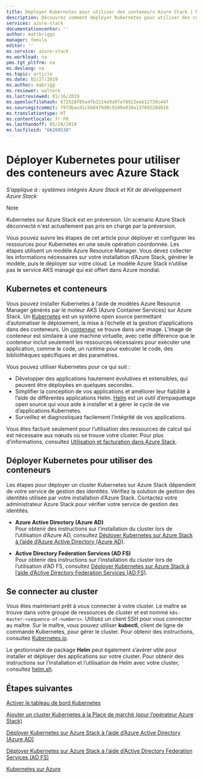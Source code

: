 ```yaml
---
title: Déployer Kubernetes pour utiliser des conteneurs Azure Stack | Microsoft Docs
description: Découvrez comment déployer Kubernetes pour utiliser des conteneurs avec Azure Stack.
services: azure-stack
documentationcenter: ''
author: mattbriggs
manager: femila
editor: ''
ms.service: azure-stack
ms.workload: na
pms.tgt_pltfrm: na
ms.devlang: na
ms.topic: article
ms.date: 02/27/2019
ms.author: mabrigg
ms.reviewer: waltero
ms.lastreviewed: 01/16/2019
ms.openlocfilehash: 672528f05a4fb3214e9a97e78922eeb12739c44f
ms.sourcegitcommit: 797dbacd1c6b8479d8c9189a939a13709228d816
ms.translationtype: HT
ms.contentlocale: fr-FR
ms.lasthandoff: 05/28/2019
ms.locfileid: "66269538"
---
```

# <a name="deploy-kubernetes-to-use-containers-with-azure-stack"></a>Déployer Kubernetes pour utiliser des conteneurs avec Azure Stack

*S’applique à : systèmes intégrés Azure Stack et Kit de développement Azure Stack*

> [!Note]  
> Kubernetes sur Azure Stack est en préversion. Un scénario Azure Stack déconnecté n'est actuellement pas pris en charge par la préversion.

Vous pouvez suivre les étapes de cet article pour déployer et configurer les ressources pour Kubernetes en une seule opération coordonnée. Les étapes utilisent un modèle Azure Resource Manager. Vous devez collecter les informations nécessaires sur votre installation d’Azure Stack, générer le modèle, puis le déployer sur votre cloud. Le modèle Azure Stack n’utilise pas le service AKS managé qui est offert dans Azure mondial.

## <a name="kubernetes-and-containers"></a>Kubernetes et conteneurs

Vous pouvez installer Kubernetes à l’aide de modèles Azure Resource Manager générés par le moteur AKS (Azure Container Services) sur Azure Stack. Un [Kubernetes](https://kubernetes.io) est un système open source permettant d’automatiser le déploiement, la mise à l’échelle et la gestion d’applications dans des conteneurs. Un [conteneur](https://www.docker.com/what-container) se trouve dans une image. L’image de conteneur est similaire à une machine virtuelle, avec cette différence que le conteneur inclut seulement les ressources nécessaires pour exécuter une application, comme le code, un runtime pour exécuter le code, des bibliothèques spécifiques et des paramètres.

Vous pouvez utiliser Kubernetes pour ce qui suit :

- Développer des applications hautement évolutives et extensibles, qui peuvent être déployées en quelques secondes. 
- Simplifier la conception de vos applications et améliorer leur fiabilité à l’aide de différentes applications Helm. [Helm](https://github.com/kubernetes/helm) est un outil d’empaquetage open source qui vous aide à installer et à gérer le cycle de vie d’applications Kubernetes.
- Surveillez et diagnostiquez facilement l’intégrité de vos applications.

Vous êtes facturé seulement pour l’utilisation des ressources de calcul qui est nécessaire aux nœuds où se trouve votre cluster. Pour plus d’informations, consultez [Utilisation et facturation dans Azure Stack](../operator/azure-stack-billing-and-chargeback.md).

## <a name="deploy-kubernetes-to-use-containers"></a>Déployer Kubernetes pour utiliser des conteneurs

Les étapes pour déployer un cluster Kubernetes sur Azure Stack dépendent de votre service de gestion des identités. Vérifiez la solution de gestion des identités utilisée par votre installation d’Azure Stack. Contactez votre administrateur Azure Stack pour vérifier votre service de gestion des identités.

- **Azure Active Directory (Azure AD)**  
Pour obtenir des instructions sur l’installation du cluster lors de l’utilisation d’Azure AD, consultez [Déployer Kubernetes sur Azure Stack à l’aide d’Azure Active Directory (Azure AD)](azure-stack-solution-template-kubernetes-azuread.md).

- **Active Directory Federation Services (AD FS)**  
Pour obtenir des instructions sur l’installation du cluster lors de l’utilisation d’AD FS, consultez [Déployer Kubernetes sur Azure Stack à l’aide d’Active Directory Federation Services (AD FS)](azure-stack-solution-template-kubernetes-adfs.md).

## <a name="connect-to-your-cluster"></a>Se connecter au cluster

Vous êtes maintenant prêt à vous connecter à votre cluster. Le maître se trouve dans votre groupe de ressources de cluster et est nommé `k8s-master-<sequence-of-numbers>`. Utilisez un client SSH pour vous connecter au maître. Sur le maître, vous pouvez utiliser **kubectl**, client de ligne de commande Kubernetes, pour gérer le cluster. Pour obtenir des instructions, consultez [Kubernetes.io](https://kubernetes.io/docs/reference/kubectl/overview).

Le gestionnaire de package **Helm** peut également s’avérer utile pour installer et déployer des applications sur votre cluster. Pour obtenir des instructions sur l’installation et l’utilisation de Helm avec votre cluster, consultez [helm.sh](https://helm.sh/).

## <a name="next-steps"></a>Étapes suivantes

[Activer le tableau de bord Kubernetes](azure-stack-solution-template-kubernetes-dashboard.md)

[Ajouter un cluster Kubernetes à la Place de marché (pour l’opérateur Azure Stack)](../operator/azure-stack-solution-template-kubernetes-cluster-add.md)

[Déployer Kubernetes sur Azure Stack à l’aide d’Azure Active Directory (Azure AD)](azure-stack-solution-template-kubernetes-azuread.md)

[Déployer Kubernetes sur Azure Stack à l’aide d’Active Directory Federation Services (AD FS)](azure-stack-solution-template-kubernetes-adfs.md)

[Kubernetes sur Azure](https://docs.microsoft.com/azure/container-service/kubernetes/container-service-kubernetes-walkthrough)

